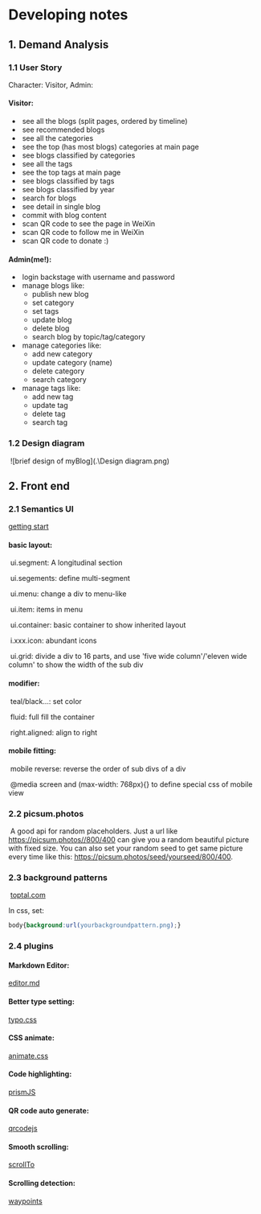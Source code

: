 # Developing notes

## 1. Demand Analysis

### 1.1 User Story

Character: Visitor, Admin:

#### Visitor: 

- ​		see all the blogs (split pages, ordered by timeline)
- ​        see recommended blogs
- ​		see all the categories
- ​		see the top (has most blogs) categories at main page
- ​		see blogs classified by categories
- ​		see all the tags
- ​		see the top tags at main page
- ​		see blogs classified by tags
- ​		see blogs classified by year
- ​		search for blogs
- ​		see detail in single blog
- ​		commit with blog content
- ​		scan QR code to see the page in WeiXin
- ​		scan QR code to follow me in WeiXin
- ​		scan QR code to donate :)

#### 	Admin(me!):

- ​		login backstage with username and password
- ​		manage blogs like:
  - publish new blog
  - set category
  - set tags
  - update blog
  - delete blog
  - search blog by topic/tag/category
- ​      manage categories like:
  - add new category
  - update category (name)
  - delete category
  - search category
- ​      manage tags like:
  - add new tag
  - update tag
  - delete tag
  - search tag



### 1.2 Design diagram

​			![brief design of myBlog](.\Design diagram.png)



## 2. Front end

### 2.1 Semantics UI

[getting start](https://semantic-ui.com/introduction/getting-started.html)

#### basic layout:

​	ui.segment: A longitudinal section

​	ui.segements: define multi-segment

​	ui.menu: change a div to menu-like

​	ui.item: items in menu

​	ui.container: basic container to show inherited layout

​	i.xxx.icon: abundant icons

​	ui.grid: divide a div to 16 parts, and use 'five wide column'/'eleven wide column' to show the width of the sub div

#### modifier:

​	teal/black...: set color

​	fluid: full fill the container

​	right.aligned: align to right

#### mobile fitting:

​	mobile reverse: reverse the order of sub divs of a div

​	@media screen and (max-width: 768px){} to define special css of mobile view

### 2.2 picsum.photos

​	A good api for random placeholders. Just a url like https://picsum.photos//800/400 can give you a random beautiful picture with fixed size. You can also set your random seed to get same picture every time like this: https://picsum.photos/seed/yourseed/800/400.



### 2.3 background patterns

​	[toptal.com](https://www.toptal.com/designers/subtlepatterns/)

   In css, set:

```css
body{background:url(yourbackgroundpattern.png);}
```



### 2.4 plugins

#### Markdown Editor:

[editor.md](http://editor.md.ipandao.com/)

#### Better type setting:

[typo.css](https://github.com/sofish/typo.css)

#### CSS animate:

[animate.css](https://github.com/daneden/animate.css)

#### Code highlighting:

[prismJS](https://github.com/PrismJS/prism)

#### QR code auto generate:

[qrcodejs](https://github.com/davidshimjs/qrcodejs)

#### Smooth scrolling:

[scrollTo](https://github.com/flesler/jquery.scrollTo)

#### Scrolling detection:

[waypoints](https://github.com/imakewebthings/waypoints)